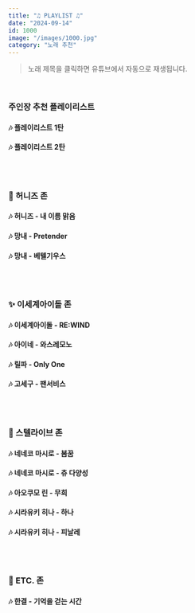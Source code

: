 ```yaml
---
title: "♫ PLAYLIST ♫"
date: "2024-09-14"
id: 1000
image: "/images/1000.jpg"
category: "노래 추천"
---
```

> 노래 제목을 클릭하면 유튜브에서 자동으로 재생됩니다.

<br/>

### 주인장 추천 플레이리스트

<a href="https://youtu.be/JdRh_gVzlgg?si=qk9rVjw0ycZFeWk8"
target="_blank"
style="color: inherit; text-decoration: none;">
<h4>🎶 플레이리스트 1탄</h4>
</a>

<a href="https://youtu.be/31z4w0ti4v0?si=OIgsTcUtrrnfrQ0F"
target="_blank"
style="color: inherit; text-decoration: none;">
<h4>🎶 플레이리스트 2탄</h4>
</a>

<br/><br/>

### 🍯 허니즈 존

<a href="https://youtu.be/mkV8DCpszLM?si=hALavLYF9mLScAO4"
target="_blank"
style="color: inherit; text-decoration: none;">
<h4>🎶 허니즈 - 내 이름 맑음</h4>
</a>

<a href="https://youtu.be/kNpg6818rtY?si=fkegWH7Chi81WVhy"
target="_blank"
style="color: inherit; text-decoration: none;">
<h4>🎶 망내 - Pretender</h4>
</a>

<a href="https://youtu.be/8ZkVVRcN678?si=UcrDb61bffqpHIjv"
target="_blank"
style="color: inherit; text-decoration: none;">
<h4>🎶 망내 - 베텔기우스</h4>
</a>

<br/><br/>

### ✨ 이세계아이돌 존

<a href="https://youtu.be/fgSXAKsq-Vo?si=SDK_GoCfzMyFC6-v"
target="_blank"
style="color: inherit; text-decoration: none;">
<h4>🎶 이세계아이돌 - RE:WIND</h4>
</a>

<a href="https://youtu.be/YpCpF_CD2pM?si=qGanbyeAzJNcrRTI"
target="_blank"
style="color: inherit; text-decoration: none;">
<h4>🎶 아이네 - 와스레모노</h4>
</a>

<a href="https://youtu.be/8XMdOV37ICw?si=sHdwXgkBrqQZE4t0"
target="_blank"
style="color: inherit; text-decoration: none;">
<h4>🎶 릴파 - Only One</h4>
</a>

<a href="https://youtu.be/6GQV6lhwgNs?si=QWSa8wBqXoL_fQml"
target="_blank"
style="color: inherit; text-decoration: none;">
<h4>🎶 고세구 - 팬서비스</h4>
</a>

<br/><br/>

### 💎 스텔라이브 존

<a href="https://youtu.be/_8uoathMY0A?si=bIaDxeXPzcCEiWEe"
target="_blank"
style="color: inherit; text-decoration: none;">
<h4>🎶 네네코 마시로 - 봄꿈</h4>
</a>

<a href="https://youtu.be/0nVQggWAzyE?si=ddZAHadW0cZNOFny"
target="_blank"
style="color: inherit; text-decoration: none;">
<h4>🎶 네네코 마시로 - 츄 다양성</h4>
</a>

<a href="https://youtu.be/O1MqvWf7q58?si=PIBXse2lkJYqGEp9"
target="_blank"
style="color: inherit; text-decoration: none;">
<h4>🎶 아오쿠모 린 - 무희</h4>
</a>

<a href="https://youtu.be/rQaluJS-Tc0?si=pbJM2oDk3wBg1ciw"
target="_blank"
style="color: inherit; text-decoration: none;">
<h4>🎶 시라유키 히나 - 하나</h4>
</a>

<a href="https://youtu.be/_-uHa5KiR90?si=m_BDRnu-5eeTMOmO"
target="_blank"
style="color: inherit; text-decoration: none;">
<h4>🎶 시라유키 히나 - 피날레</h4>
</a>

<br/><br/>

### 📑 ETC. 존

<a href="https://youtu.be/bFM9i2wpDn8?si=DCMq1CAOAcb7rRe_"
target="_blank"
style="color: inherit; text-decoration: none;">
<h4>🎶 한결 - 기억을 걷는 시간</h4>
</a>





